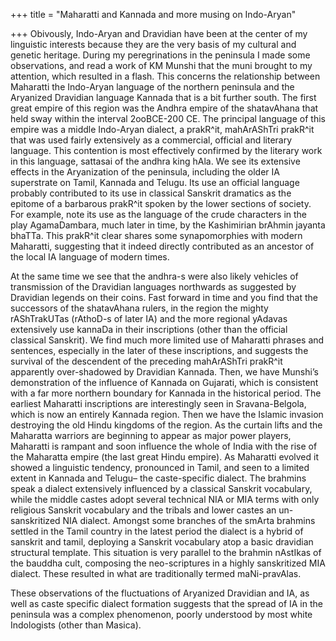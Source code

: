 +++
title = "Maharatti and Kannada and more musing on Indo-Aryan"

+++
Obivously, Indo-Aryan and Dravidian have been at the center of my
linguistic interests because they are the very basis of my cultural and
genetic heritage. During my peregrinations in the peninsula I made some
observations, and read a work of KM Munshi that the muni brought to my
attention, which resulted in a flash. This concerns the relationship
between Maharatti the Indo-Aryan language of the northern peninsula and
the Aryanized Dravidian language Kannada that is a bit further south.
The first great empire of this region was the Andhra empire of the
shatavAhana that held sway within the interval 2ooBCE-200 CE. The
principal language of this empire was a middle Indo-Aryan dialect, a
prakR^it, mahArAShTri prakR^it that was used fairly extensively as a
commercial, official and literary language. This contention is most
effectively confirmed by the literary work in this language, sattasai of
the andhra king hAla. We see its extensive effects in the Aryanization
of the peninsula, including the older IA superstrate on Tamil, Kannada
and Telugu. Its use an official language probably contributed to its use
in classical Sanskrit dramatics as the epitome of a barbarous prakR^it
spoken by the lower sections of society. For example, note its use as
the language of the crude characters in the play AgamaDambara, much
later in time, by the Kashimirian brAhmin jayanta bhaTTa. This prakR^it
clear shares some synapomorphies with modern Maharatti, suggesting that
it indeed directly contributed as an ancestor of the local IA language
of modern times.

At the same time we see that the andhra-s were also likely vehicles of
transmission of the Dravidian languages northwards as suggested by
Dravidian legends on their coins. Fast forward in time and you find that
the successors of the shatavAhana rulers, in the region the mighty
rAShTrakUTas (rAthoD-s of later IA) and the more regional yAdavas
extensively use kannaDa in their inscriptions (other than the official
classical Sanskrit). We find much more limited use of Maharatti phrases
and sentences, especially in the later of these inscriptions, and
suggests the survival of the descendent of the preceding mahArAShTri
prakR^it apparently over-shadowed by Dravidian Kannada. Then, we have
Munshi’s demonstration of the influence of Kannada on Gujarati, which is
consistent with a far more northern boundary for Kannada in the
historical period. The earliest Maharatti inscriptions are interestingly
seen in Sravana-Belgola, which is now an entirely Kannada region. Then
we have the Islamic invasion destroying the old Hindu kingdoms of the
region. As the curtain lifts and the Maharatta warriors are beginning to
appear as major power players, Maharatti is rampant and soon influence
the whole of India with the rise of the Maharatta empire (the last great
Hindu empire). As Maharatti evolved it showed a linguistic tendency,
pronounced in Tamil, and seen to a limited extent in Kannada and Telugu–
the caste-specific dialect. The brahmins speak a dialect extensively
influenced by a classical Sanskrit vocabulary, while the middle castes
adopt several technical NIA or MIA terms with only religious Sanskrit
vocabulary and the tribals and lower castes an un-sanskritized NIA
dialect. Amongst some branches of the smArta brahmins settled in the
Tamil country in the latest period the dialect is a hybrid of sanskrit
and tamil, deploying a Sanskrit vocabulary atop a basic dravidian
structural template. This situation is very parallel to the brahmin
nAstIkas of the bauddha cult, composing the neo-scriptures in a highly
sanskritized MIA dialect. These resulted in what are traditionally
termed maNi-pravAlas.

These observations of the fluctuations of Aryanized Dravidian and IA, as
well as caste specific dialect formation suggests that the spread of IA
in the peninsula was a complex phenomenon, poorly understood by most
white Indologists (other than Masica).
